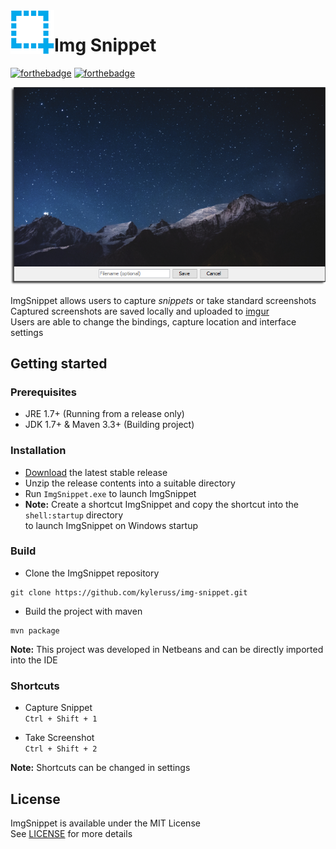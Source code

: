 <img src="preview/AppIcon.png" align="left" />

Img Snippet
===========

[![forthebadge](https://forthebadge.com/images/badges/made-with-java.svg)](https://forthebadge.com)
[![forthebadge](https://forthebadge.com/images/badges/built-with-love.svg)](https://forthebadge.com)

<img src="preview/preview.png" />  


ImgSnippet allows users to capture *snippets* or take standard screenshots  
Captured screenshots are saved locally and uploaded to [imgur](http://www.imgur.com)  
Users are able to change the bindings, capture location and interface settings


## Getting started

### Prerequisites
- JRE 1.7+ (Running from a release only)
- JDK 1.7+ & Maven 3.3+ (Building project)

### Installation

- [Download](https://github.com/kyleruss/img-snippet/releases/latest) the latest stable release  
- Unzip the release contents into a suitable directory  
- Run `ImgSnippet.exe` to launch ImgSnippet  
- **Note:** Create a shortcut ImgSnippet and copy the shortcut into the `shell:startup` directory  
to launch ImgSnippet on Windows startup

### Build

- Clone the ImgSnippet repository

```
git clone https://github.com/kyleruss/img-snippet.git
```

- Build the project with maven

```
mvn package
```

**Note:** This project was developed in Netbeans and can be directly imported into the IDE

### Shortcuts

- Capture Snippet  
`Ctrl + Shift + 1`

- Take Screenshot  
`Ctrl + Shift + 2`

**Note:** Shortcuts can be changed in settings

## License

ImgSnippet is available under the MIT License  
See [LICENSE](LICENSE.txt) for more details
